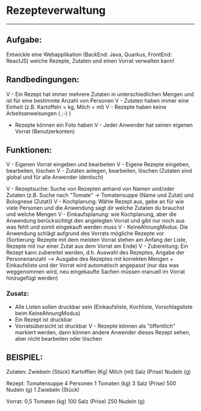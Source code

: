 # Rezepteverwaltung

---

## Aufgabe:

Entwickle eine Webapplikation (BackEnd: Java, Quarkus, FrontEnd: ReactJS) welche Rezepte, Zutaten und einen Vorrat verwalten kann!

## Randbedingungen:

V - Ein Rezept hat immer mehrere Zutaten in unterschiedlichen Mengen und ist für eine bestimmte Anzahl von Personen
V - Zutaten haben immer eine Einheit (z.B. Kartoffeln = kg, Milch = ml)
V - Rezepte haben keine Arbeitsanweisungen ( ;-) )

- Rezepte können ein Foto haben
  V - Jeder Anwender hat seinen eigenen Vorrat (Benutzerkonten)

## Funktionen:

V - Eigenen Vorrat eingeben und bearbeiten
V - Eigene Rezepte eingeben, bearbeiten, löschen
V - Zutaten anlegen, bearbeiten, löschen (Zutaten sind global und für alle Anwender identisch)

V - Rezeptsuche: Suche von Rezepten anhand von Namen und/oder Zutaten (z.B. Suche nach "Tomate" -> Tomatensuppe (Name und Zutat) und Bolognese (Zutat))
V - Kochplanung: Wähle Rezept aus, gebe an für wie viele Personen und die Anwendung sagt dir welche Zutaten du brauchst und welche Mengen
V - Einkaufsplanung: wie Kochplanung, aber die Anwendung berücksichtigt den angelegten Vorrat und gibt nur noch aus was fehlt und somit eingekauft werden muss
V - KeineAhnungModus: Die Anwendung schlägt aufgrund des Vorrats mögliche Rezepte vor (Sortierung: Rezepte mit dem meisten Vorrat stehen am Anfang der Liste, Rezepte mit nur einer Zutat aus dem Vorrat am Ende)
V - Zubereitung: Ein Rezept kann zubereitet werden, d.h. Auswahl des Rezeptes, Angabe der Personenanzahl --> Ausgabe des Rezeptes mit korrekten Mengen + Einkaufsliste und der Vorrat wird automatisch angepasst (nur das was weggenommen wird, neu eingekaufte Sachen müssen manuell im Vorrat hinzugefügt werden)

### Zusatz:

- Alle Listen sollen druckbar sein (Einkaufsliste, Kochliste, Vorschlagsliste beim KeineAhnungModus)
- Ein Rezept ist druckbar
- Vorratsübersicht ist druckbar
  V - Rezepte können als "öffentlich" markiert werden, dann können andere Anwender dieses Rezept sehen, aber nicht bearbeiten oder löschen

## BEISPIEL:

Zutaten:
Zwiebeln (Stück)
Kartofflen (Kg)
Milch (ml)
Salz (Prise)
Nudeln (g)

Rezept:
Tomatensuppe
4 Personen
1 Tomaten (kg)
3 Salz (Prise)
500 Nudeln (g)
1 Zwiebeln (Stück)

Vorrat:
0,5 Tomaten (kg)
100 Salz (Prise)
250 Nudeln (g)
